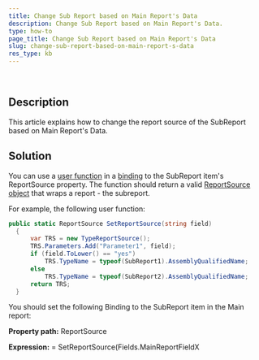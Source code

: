 ```yaml
---
title: Change Sub Report based on Main Report's Data
description: Change Sub Report based on Main Report's Data.
type: how-to
page_title: Change Sub Report based on Main Report's Data
slug: change-sub-report-based-on-main-report-s-data
res_type: kb
---
```


    
## Description  
This article explains how to change the report source of the SubReport based on Main Report's Data.  
  
## Solution  

You can use a [user function](../expressions-user-functions) in a [binding](../expressions-bindings) to the SubReport item's ReportSource property. The function should return a valid [ReportSource object](../report-sources) that wraps a report - the subreport.

For example, the following user function:    

```cs
public static ReportSource SetReportSource(string field)
  {
      var TRS = new TypeReportSource();
      TRS.Parameters.Add("Parameter1", field);
      if (field.ToLower() == "yes")
          TRS.TypeName = typeof(SubReport1).AssemblyQualifiedName;
      else
          TRS.TypeName = typeof(SubReport2).AssemblyQualifiedName;
      return TRS;
  }
```
  
You should set the following Binding to the SubReport item in the Main report:

**Property path:** ReportSource

**Expression:** = SetReportSource(Fields.MainReportFieldX


